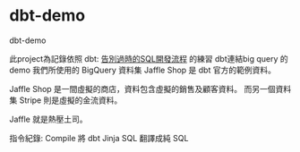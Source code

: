 # dbt-demo
dbt-demo

此project為記錄依照 dbt: [告別過時的SQL開發流程](https://ithelp.ithome.com.tw/users/20159575/ironman/6032) 的練習
dbt連結big query 的demo
我們所使用的 BigQuery 資料集 Jaffle Shop 是 dbt 官方的範例資料。

Jaffle Shop 是一間虛擬的商店，資料包含虛擬的銷售及顧客資料。
而另一個資料集 Stripe 則是虛擬的金流資料。

Jaffle 就是熱壓土司。


指令紀錄:
Compile 將 dbt Jinja SQL 翻譯成純 SQL 